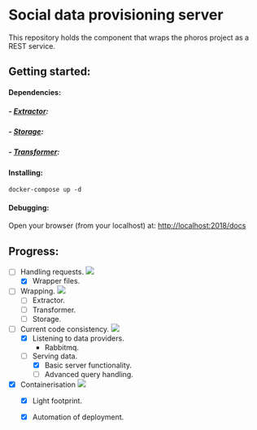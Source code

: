 # Social data provisioning server

 This repository holds the component that wraps the phoros project as a REST service.

## Getting started:

#### Dependencies:

##### - [Extractor](https://github.com/OmarZOS/remote-extraction-proxy-and-worker):

##### - [Storage](https://github.com/OmarZOS/social-graph-storage):

##### - [Transformer](https://github.com/OmarZOS/data-transformation-reverse-proxy):

#### Installing:

    docker-compose up -d

#### Debugging:

Open your browser (from your localhost) at: 
[http://localhost:2018/docs](http://localhost:2018/docs)



## Progress:

 - [ ] Handling requests. ![](https://us-central1-progress-markdown.cloudfunctions.net/progress/80)
   - [x] Wrapper files.
 - [ ] Wrapping. ![](https://us-central1-progress-markdown.cloudfunctions.net/progress/70)
   - [ ] Extractor.
   - [ ] Transformer.
   - [ ] Storage.
 - [ ] Current code consistency. ![](https://us-central1-progress-markdown.cloudfunctions.net/progress/69)
   - [x] Listening to data providers.
     - Rabbitmq.
   - [ ] Serving data.
     - [x] Basic server functionality.
     - [ ] Advanced query handling.
 - [x] Containerisation ![](https://us-central1-progress-markdown.cloudfunctions.net/progress/90)
   - [x] Light footprint.
   - [x] Automation of deployment.


